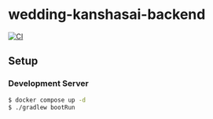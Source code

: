 # wedding-kanshasai-backend
[![CI](https://github.com/WeddingCamp/wedding-kanshasai-backend/actions/workflows/ci.yml/badge.svg)](https://github.com/WeddingCamp/wedding-kanshasai-backend/actions/workflows/ci.yml)

## Setup

### Development Server
```bash
$ docker compose up -d
$ ./gradlew bootRun
```
